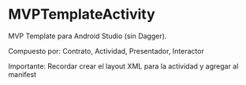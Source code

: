 # MVPTemplateActivity

MVP Template para Android Studio (sin Dagger).

Compuesto por: Contrato, Actividad, Presentador, Interactor

Importante: Recordar crear el layout XML para la actividad y agregar al manifest
